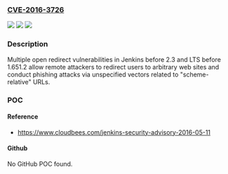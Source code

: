 ### [CVE-2016-3726](https://cve.mitre.org/cgi-bin/cvename.cgi?name=CVE-2016-3726)
![](https://img.shields.io/static/v1?label=Product&message=n%2Fa&color=blue)
![](https://img.shields.io/static/v1?label=Version&message=n%2Fa&color=blue)
![](https://img.shields.io/static/v1?label=Vulnerability&message=n%2Fa&color=brighgreen)

### Description

Multiple open redirect vulnerabilities in Jenkins before 2.3 and LTS before 1.651.2 allow remote attackers to redirect users to arbitrary web sites and conduct phishing attacks via unspecified vectors related to "scheme-relative" URLs.

### POC

#### Reference
- https://www.cloudbees.com/jenkins-security-advisory-2016-05-11

#### Github
No GitHub POC found.


